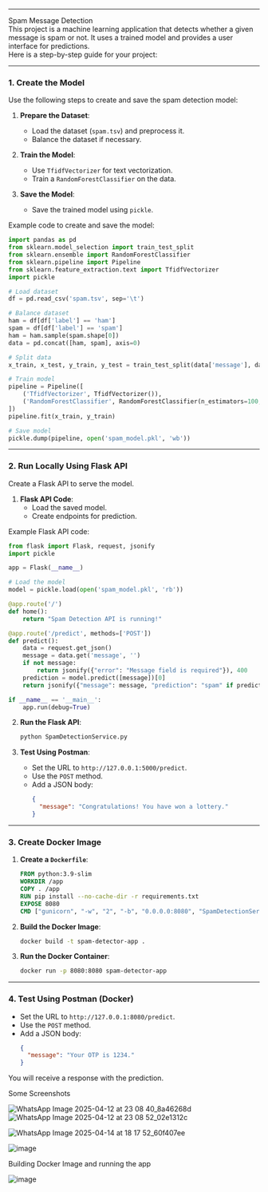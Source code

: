 <hr></hr>
Spam Message Detection <br>
This project is a machine learning application that detects whether a given message is spam or not. It uses a trained model and provides a user interface for predictions. <br>
Here is a step-by-step guide for your project:

---

### **1. Create the Model**
Use the following steps to create and save the spam detection model:

1. **Prepare the Dataset**:
   - Load the dataset (`spam.tsv`) and preprocess it.
   - Balance the dataset if necessary.

2. **Train the Model**:
   - Use `TfidfVectorizer` for text vectorization.
   - Train a `RandomForestClassifier` on the data.

3. **Save the Model**:
   - Save the trained model using `pickle`.

Example code to create and save the model:
```python
import pandas as pd
from sklearn.model_selection import train_test_split
from sklearn.ensemble import RandomForestClassifier
from sklearn.pipeline import Pipeline
from sklearn.feature_extraction.text import TfidfVectorizer
import pickle

# Load dataset
df = pd.read_csv('spam.tsv', sep='\t')

# Balance dataset
ham = df[df['label'] == 'ham']
spam = df[df['label'] == 'spam']
ham = ham.sample(spam.shape[0])
data = pd.concat([ham, spam], axis=0)

# Split data
x_train, x_test, y_train, y_test = train_test_split(data['message'], data['label'], test_size=0.2, random_state=0)

# Train model
pipeline = Pipeline([
    ('TfidfVectorizer', TfidfVectorizer()),
    ('RandomForestClassifier', RandomForestClassifier(n_estimators=100, n_jobs=-1))
])
pipeline.fit(x_train, y_train)

# Save model
pickle.dump(pipeline, open('spam_model.pkl', 'wb'))
```

---

### **2. Run Locally Using Flask API**
Create a Flask API to serve the model.

1. **Flask API Code**:
   - Load the saved model.
   - Create endpoints for prediction.

Example Flask API code:
```python
from flask import Flask, request, jsonify
import pickle

app = Flask(__name__)

# Load the model
model = pickle.load(open('spam_model.pkl', 'rb'))

@app.route('/')
def home():
    return "Spam Detection API is running!"

@app.route('/predict', methods=['POST'])
def predict():
    data = request.get_json()
    message = data.get('message', '')
    if not message:
        return jsonify({"error": "Message field is required"}), 400
    prediction = model.predict([message])[0]
    return jsonify({"message": message, "prediction": "spam" if prediction == "spam" else "not spam"})

if __name__ == '__main__':
    app.run(debug=True)
```

2. **Run the Flask API**:
   ```bash
   python SpamDetectionService.py
   ```

3. **Test Using Postman**:
   - Set the URL to `http://127.0.0.1:5000/predict`.
   - Use the `POST` method.
   - Add a JSON body:
     ```json
     {
       "message": "Congratulations! You have won a lottery."
     }
     ```

---

### **3. Create Docker Image**
1. **Create a `Dockerfile`**:
   ```dockerfile
   FROM python:3.9-slim
   WORKDIR /app
   COPY . /app
   RUN pip install --no-cache-dir -r requirements.txt
   EXPOSE 8080
   CMD ["gunicorn", "-w", "2", "-b", "0.0.0.0:8080", "SpamDetectionService:app"]
   ```

2. **Build the Docker Image**:
   ```bash
   docker build -t spam-detector-app .
   ```

3. **Run the Docker Container**:
   ```bash
   docker run -p 8080:8080 spam-detector-app
   ```

---

### **4. Test Using Postman (Docker)**
- Set the URL to `http://127.0.0.1:8080/predict`.
- Use the `POST` method.
- Add a JSON body:
  ```json
  {
    "message": "Your OTP is 1234."
  }
  ```

You will receive a response with the prediction.

Some Screenshots

![WhatsApp Image 2025-04-12 at 23 08 40_8a46268d](https://github.com/user-attachments/assets/0e0c9f5f-9457-4b42-91c1-ae6c5726d5fe)
![WhatsApp Image 2025-04-12 at 23 08 52_02e1312c](https://github.com/user-attachments/assets/0928ccee-b246-4bcf-b4a9-9315dd6c0a30)


![WhatsApp Image 2025-04-14 at 18 17 52_60f407ee](https://github.com/user-attachments/assets/98dcceb8-f1be-4b5c-be28-6904ad0e5758)

![image](https://github.com/user-attachments/assets/80122c04-5bac-412a-b39a-4ce3b9740b76)





Building Docker Image and running the app


![image](https://github.com/user-attachments/assets/9f9b784d-2aa0-4a44-bdf9-5dfb0ff4417e)


